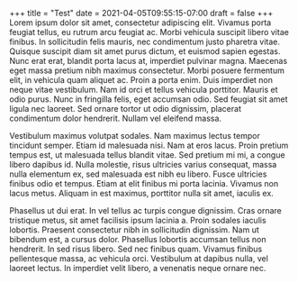 +++
title = "Test"
date = 2021-04-05T09:55:15-07:00
draft = false
+++
Lorem ipsum dolor sit amet, consectetur adipiscing elit. Vivamus porta feugiat tellus, eu rutrum arcu feugiat ac. Morbi vehicula suscipit libero vitae finibus. In sollicitudin felis mauris, nec condimentum justo pharetra vitae. Quisque suscipit diam sit amet purus dictum, et euismod sapien egestas. Nunc erat erat, blandit porta lacus at, imperdiet pulvinar magna. Maecenas eget massa pretium nibh maximus consectetur. Morbi posuere fermentum elit, in vehicula quam aliquet ac. Proin a porta enim. Duis imperdiet non neque vitae vestibulum. Nam id orci et tellus vehicula porttitor. Mauris et odio purus. Nunc in fringilla felis, eget accumsan odio. Sed feugiat sit amet ligula nec laoreet. Sed ornare tortor ut odio dignissim, placerat condimentum dolor hendrerit. Nullam vel eleifend massa.

Vestibulum maximus volutpat sodales. Nam maximus lectus tempor tincidunt semper. Etiam id malesuada nisi. Nam at eros lacus. Proin pretium tempus est, ut malesuada tellus blandit vitae. Sed pretium mi mi, a congue libero dapibus id. Nulla molestie, risus ultricies varius consequat, massa nulla elementum ex, sed malesuada est nibh eu libero. Fusce ultricies finibus odio et tempus. Etiam at elit finibus mi porta lacinia. Vivamus non lacus metus. Aliquam in est maximus, porttitor nulla sit amet, iaculis ex.

Phasellus ut dui erat. In vel tellus ac turpis congue dignissim. Cras ornare tristique metus, sit amet facilisis ipsum lacinia a. Proin sodales iaculis lobortis. Praesent consectetur nibh in sollicitudin dignissim. Nam ut bibendum est, a cursus dolor. Phasellus lobortis accumsan tellus non hendrerit. In sed risus libero. Sed nec finibus quam. Vivamus finibus pellentesque massa, ac vehicula orci. Vestibulum at dapibus nulla, vel laoreet lectus. In imperdiet velit libero, a venenatis neque ornare nec.
